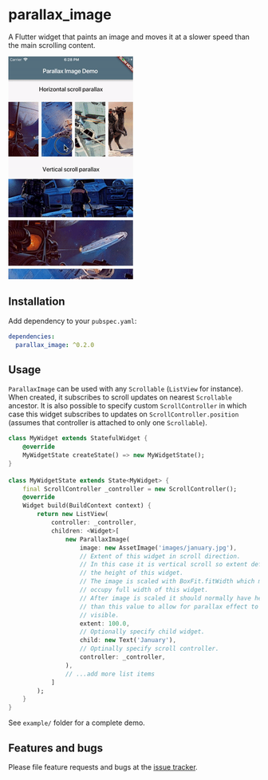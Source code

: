 # parallax_image

A Flutter widget that paints an image and moves it at a slower speed than the main scrolling content.

![demo.gif](demo.gif)

## Installation

Add dependency to your `pubspec.yaml`:

```yaml
dependencies:
  parallax_image: ^0.2.0
```

## Usage

`ParallaxImage` can be used with any `Scrollable` (`ListView` for instance).
When created, it subscribes to scroll updates on nearest `Scrollable` ancestor.
It is also possible to specify custom `ScrollController` in which case this
widget subscribes to updates on `ScrollController.position` (assumes that
controller is attached to only one `Scrollable`).

```dart
class MyWidget extends StatefulWidget {
    @override
    MyWidgetState createState() => new MyWidgetState();
}

class MyWidgetState extends State<MyWidget> {
    final ScrollController _controller = new ScrollController();
    @override
    Widget build(BuildContext context) {
        return new ListView(
            controller: _controller,
            children: <Widget>[
                new ParallaxImage(
                    image: new AssetImage('images/january.jpg'),
                    // Extent of this widget in scroll direction.
                    // In this case it is vertical scroll so extent defines
                    // the height of this widget.
                    // The image is scaled with BoxFit.fitWidth which makes it
                    // occupy full width of this widget.
                    // After image is scaled it should normally have height greater 
                    // than this value to allow for parallax effect to be
                    // visible.
                    extent: 100.0,
                    // Optionally specify child widget.
                    child: new Text('January'),
                    // Optinally specify scroll controller.
                    controller: _controller,
                ),
                // ...add more list items
            ]
        );
    }
}
```

See `example/` folder for a complete demo.

## Features and bugs

Please file feature requests and bugs at the [issue tracker][issue_tracker].

[issue_tracker]: https://github.com/pulyaevskiy/parallax-image/issues
